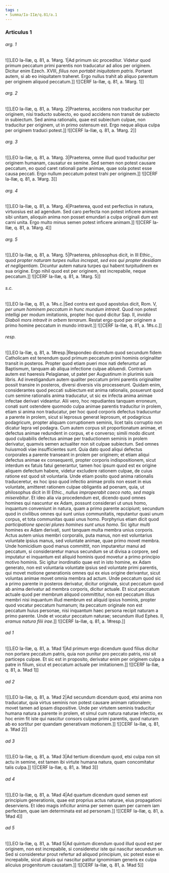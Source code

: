 ```yaml
---
tags : 
- Summa/Ia-IIæ/q.81/a.1
---
```


### Articulus 1

###### arg. 1
![[LEO Ia-IIæ, q. 81, a. 1#arg. 1|Ad primum sic proceditur. Videtur quod primum peccatum primi parentis non traducatur ad alios per originem. Dicitur enim Ezech. XVIII, *filius non portabit iniquitatem patris*. Portaret autem, si ab eo iniquitatem traheret. Ergo nullus trahit ab aliquo parentum per originem aliquod peccatum.]]
![[CERF Ia-IIæ, q. 81, a. 1#arg. 1]]

###### arg. 2
![[LEO Ia-IIæ, q. 81, a. 1#arg. 2|Praeterea, accidens non traducitur per originem, nisi traducto subiecto, eo quod accidens non transit de subiecto in subiectum. Sed anima rationalis, quae est subiectum culpae, non traducitur per originem, ut in primo ostensum est. Ergo neque aliqua culpa per originem traduci potest.]]
![[CERF Ia-IIæ, q. 81, a. 1#arg. 2]]

###### arg. 3
![[LEO Ia-IIæ, q. 81, a. 1#arg. 3|Praeterea, omne illud quod traducitur per originem humanam, causatur ex semine. Sed semen non potest causare peccatum, eo quod caret rationali parte animae, quae sola potest esse causa peccati. Ergo nullum peccatum potest trahi per originem.]]
![[CERF Ia-IIæ, q. 81, a. 1#arg. 3]]

###### arg. 4
![[LEO Ia-IIæ, q. 81, a. 1#arg. 4|Praeterea, quod est perfectius in natura, virtuosius est ad agendum. Sed caro perfecta non potest inficere animam sibi unitam, alioquin anima non posset emundari a culpa originali dum est carni unita. Ergo multo minus semen potest inficere animam.]]
![[CERF Ia-IIæ, q. 81, a. 1#arg. 4]]

###### arg. 5
![[LEO Ia-IIæ, q. 81, a. 1#arg. 5|Praeterea, philosophus dicit, in III Ethic., quod *propter naturam turpes nullus increpat, sed eos qui propter desidiam et negligentiam*. Dicuntur autem natura turpes qui habent turpitudinem ex sua origine. Ergo nihil quod est per originem, est increpabile, neque peccatum.]]
![[CERF Ia-IIæ, q. 81, a. 1#arg. 5]]

###### s.c.
![[LEO Ia-IIæ, q. 81, a. 1#s.c.|Sed contra est quod apostolus dicit, Rom. V, *per unum hominem peccatum in hunc mundum intravit*. Quod non potest intelligi per modum imitationis, propter hoc quod dicitur Sap. II, *invidia Diaboli mors intravit in orbem terrarum*. Restat ergo quod per originem a primo homine peccatum in mundo intravit.]]
![[CERF Ia-IIæ, q. 81, a. 1#s.c.]]

###### resp.
![[LEO Ia-IIæ, q. 81, a. 1#resp.|Respondeo dicendum quod secundum fidem Catholicam est tenendum quod primum peccatum primi hominis originaliter transit in posteros. Propter quod etiam pueri mox nati deferuntur ad Baptismum, tanquam ab aliqua infectione culpae abluendi. Contrarium autem est haeresis Pelagianae, ut patet per Augustinum in plurimis suis libris. Ad investigandum autem qualiter peccatum primi parentis originaliter possit transire in posteros, diversi diversis viis processerunt. Quidam enim, considerantes quod peccati subiectum est anima rationalis, posuerunt quod cum semine rationalis anima traducatur, ut sic ex infecta anima animae infectae derivari videantur. Alii vero, hoc repudiantes tanquam erroneum, conati sunt ostendere quomodo culpa animae parentis traducitur in prolem, etiam si anima non traducatur, per hoc quod corporis defectus traducuntur a parente in prolem, sicut si leprosus generat leprosum, et podagricus podagricum, propter aliquam corruptionem seminis, licet talis corruptio non dicatur lepra vel podagra. Cum autem corpus sit proportionatum animae, et defectus animae redundent in corpus, et e converso; simili modo dicunt quod culpabilis defectus animae per traductionem seminis in prolem derivatur, quamvis semen actualiter non sit culpae subiectum. Sed omnes huiusmodi viae insufficientes sunt. Quia dato quod aliqui defectus corporales a parente transeant in prolem per originem; et etiam aliqui defectus animae ex consequenti, propter corporis indispositionem, sicut interdum ex fatuis fatui generantur, tamen hoc ipsum quod est ex origine aliquem defectum habere, videtur excludere rationem culpae, de cuius ratione est quod sit voluntaria. Unde etiam posito quod anima rationalis traduceretur, ex hoc ipso quod infectio animae prolis non esset in eius voluntate, amitteret rationem culpae obligantis ad poenam, quia, ut philosophus dicit in III Ethic., *nullus improperabit caeco nato, sed magis miserebitur*. Et ideo alia via procedendum est, dicendo quod omnes homines qui nascuntur ex Adam, possunt considerari ut unus homo, inquantum conveniunt in natura, quam a primo parente accipiunt; secundum quod in civilibus omnes qui sunt unius communitatis, reputantur quasi unum corpus, et tota communitas quasi unus homo. Porphyrius etiam dicit quod *participatione speciei plures homines sunt unus homo*. Sic igitur multi homines ex Adam derivati, sunt tanquam multa membra unius corporis. Actus autem unius membri corporalis, puta manus, non est voluntarius voluntate ipsius manus, sed voluntate animae, quae primo movet membra. Unde homicidium quod manus committit, non imputaretur manui ad peccatum, si consideraretur manus secundum se ut divisa a corpore, sed imputatur ei inquantum est aliquid hominis quod movetur a primo principio motivo hominis. Sic igitur inordinatio quae est in isto homine, ex Adam generato, non est voluntaria voluntate ipsius sed voluntate primi parentis, qui movet motione generationis omnes qui ex eius origine derivantur, sicut voluntas animae movet omnia membra ad actum. Unde peccatum quod sic a primo parente in posteros derivatur, dicitur originale, sicut peccatum quod ab anima derivatur ad membra corporis, dicitur actuale. Et sicut peccatum actuale quod per membrum aliquod committitur, non est peccatum illius membri nisi inquantum illud membrum est aliquid ipsius hominis, propter quod vocatur peccatum humanum; ita peccatum originale non est peccatum huius personae, nisi inquantum haec persona recipit naturam a primo parente. Unde et vocatur peccatum naturae; secundum illud Ephes. II, *eramus natura filii irae*.]]
![[CERF Ia-IIæ, q. 81, a. 1#resp.]]

###### ad 1
![[LEO Ia-IIæ, q. 81, a. 1#ad 1|Ad primum ergo dicendum quod filius dicitur non portare peccatum patris, quia non punitur pro peccato patris, nisi sit particeps culpae. Et sic est in proposito, derivatur enim per originem culpa a patre in filium, sicut et peccatum actuale per imitationem.]]
![[CERF Ia-IIæ, q. 81, a. 1#ad 1]]

###### ad 2
![[LEO Ia-IIæ, q. 81, a. 1#ad 2|Ad secundum dicendum quod, etsi anima non traducatur, quia virtus seminis non potest causare animam rationalem; movet tamen ad ipsam dispositive. Unde per virtutem seminis traducitur humana natura a parente in prolem, et simul cum natura naturae infectio, ex hoc enim fit iste qui nascitur consors culpae primi parentis, quod naturam ab eo sortitur per quandam generativam motionem.]]
![[CERF Ia-IIæ, q. 81, a. 1#ad 2]]

###### ad 3
![[LEO Ia-IIæ, q. 81, a. 1#ad 3|Ad tertium dicendum quod, etsi culpa non sit actu in semine, est tamen ibi virtute humana natura, quam concomitatur talis culpa.]]
![[CERF Ia-IIæ, q. 81, a. 1#ad 3]]

###### ad 4
![[LEO Ia-IIæ, q. 81, a. 1#ad 4|Ad quartum dicendum quod semen est principium generationis, quae est proprius actus naturae, eius propagationi deserviens. Et ideo magis inficitur anima per semen quam per carnem iam perfectam, quae iam determinata est ad personam.]]
![[CERF Ia-IIæ, q. 81, a. 1#ad 4]]

###### ad 5
![[LEO Ia-IIæ, q. 81, a. 1#ad 5|Ad quintum dicendum quod illud quod est per originem, non est increpabile, si consideretur iste qui nascitur secundum se. Sed si consideretur prout refertur ad aliquod principium, sic potest esse ei increpabile, sicut aliquis qui nascitur patitur ignominiam generis ex culpa alicuius progenitorum causatam.]]
![[CERF Ia-IIæ, q. 81, a. 1#ad 5]]

